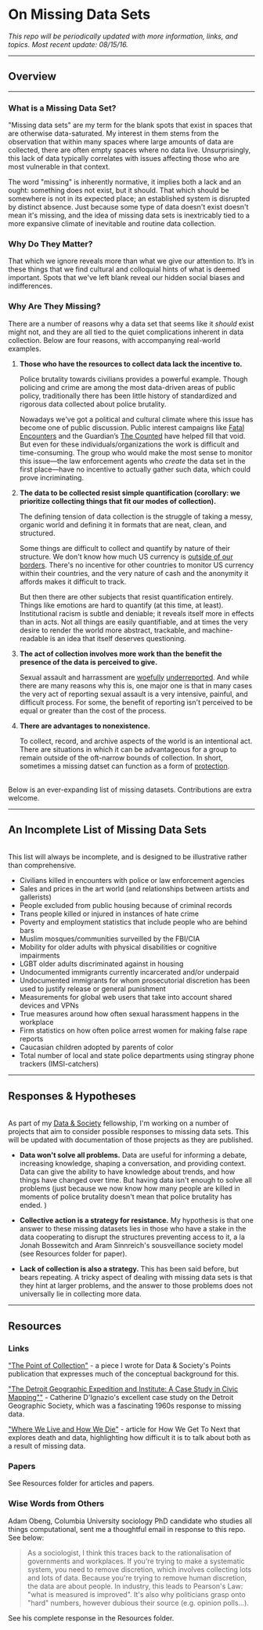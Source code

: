 # On Missing Data Sets

*This repo will be periodically updated with more information, links, and topics. Most recent update: 08/15/16.*


---
## Overview


----
### What is a Missing Data Set?

"Missing data sets" are my term for the blank spots that exist in spaces that are otherwise data-saturated. My interest in them stems from the observation that within many spaces where large amounts of data are collected, there are often empty spaces where no data live. Unsurprisingly, this lack of data typically correlates with issues affecting those who are most vulnerable in that context. 

The word "missing" is inherently normative, it implies both a lack and an ought: something does not exist, but it should. That which should be somewhere is not in its expected place; an established system is disrupted by distinct absence. Just because some type of data doesn't exist doesn't mean it's missing, and the idea of missing data sets is inextricably tied to a more expansive climate of inevitable and routine data collection.




### Why Do They Matter?

That which we ignore reveals more than what we give our attention to. It’s in these things that we find cultural and colloquial hints of what is deemed important. Spots that we've left blank reveal our hidden social biases and indifferences.


### Why Are They Missing? 
There are a number of reasons why a data set that seems like it *should* exist might not, and they are all tied to the quiet complications inherent in data collection. Below are four reasons, with accompanying real-world examples. 

1. **Those who have the resources to collect data lack the incentive to.**
   
    Police brutality towards civilians provides a powerful example. Though policing and crime are among the most data-driven areas of public policy, traditionally there has been little history of standardized and rigorous data collected about police brutality. 
	
	Nowadays we've got a political and cultural climate where this issue has become one of public discussion. Public interest campaigns like [Fatal Encounters](http://www.fatalencounters.org/) and the Guardian’s [The Counted](http://www.theguardian.com/us-news/ng-interactive/2015/jun/01/the-counted-police-killings-us-database) have helped fill that void. But even for these individuals/organizations the work is difficult and time-consuming. The group who would make the most sense to monitor this issue—the law enforcement agents who *create* the data set in the first place—have no incentive to actually gather such data, which could prove incriminating.  
	

2. **The data to be collected resist simple quantification (corollary: we prioritize collecting things that fit our modes of collection).**

	The defining tension of data collection is the struggle of taking a messy, organic world and defining it in formats that are neat, clean, and structured. 

	Some things are difficult to collect and quantify by nature of their structure. We don't know how much US currency is [outside of our borders](http://www.federalreserve.gov/pubs/ifdp/2012/1058/ifdp1058.pdf). There's no incentive for other countries to monitor US currency within their countries, and the very nature of cash and the anonymity it affords makes it difficult to track.
	
	But then there are other subjects that resist quantification entirely. Things like emotions are hard to quantify (at this time, at least). Institutional racism is subtle and deniable; it reveals itself more in effects than in acts. Not all things are easily quantifiable, and at times the very desire to render the world more abstract, trackable, and machine-readable is an idea that itself deserves questioning. 
	

3. **The act of collection involves more work than the benefit the presence of the data is perceived to give.**
	
	Sexual assault and harrassment are [woefully](https://www.ncjrs.gov/pdffiles1/nij/grants/221153.pdf) [underreported](http://www.bjs.gov/content/pub/pdf/rsavcaf9513.pdf). And while there are many reasons why this is, one major one is that in many cases the very act of reporting sexual assault is a very intensive, painful, and difficult process. For some, the benefit of reporting isn't perceived to be equal or greater than the cost of the process. 
	 

4. **There are advantages to nonexistence.**

	To collect, record, and archive aspects of the world is an intentional act. There are situations in which it can be advantageous for a group to remain outside of the oft-narrow bounds of collection. In short, sometimes a missing datset can function as a form of [protection](http://nypost.com/2015/02/16/municipal-id-law-has-delete-in-case-of-tea-party-clause/). 
	</br></br>




Below is an ever-expanding list of missing datasets. Contributions are extra welcome. 

-----

## An Incomplete List of Missing Data Sets 
</br>This list will always be incomplete, and is designed to be illustrative rather than comprehensive. 

- Civilians killed in encounters with police or law enforcement agencies
- Sales and prices in the art world (and relationships between artists and gallerists)
- People excluded from public housing because of criminal records
- Trans people killed or injured in instances of hate crime
- Poverty and employment statistics that include people who are behind bars
- Muslim mosques/communities surveilled by the FBI/CIA
- Mobility for older adults with physical disabilities or cognitive impairments
- LGBT older adults discriminated against in housing 
- Undocumented immigrants currently incarcerated and/or underpaid  
- Undocumented immigrants for whom prosecutorial discretion has been used to justify release or general punishment 
- Measurements for global web users that take into account shared devices and VPNs
- True measures around how often sexual harassment happens in the workplace
- Firm statistics on how often police arrest women for making false rape reports 
- Caucasian children adopted by parents of color
- Total number of local and state police departments using stingray phone trackers (IMSI-catchers)


----

## Responses & Hypotheses

</br>As part of my [Data & Society](datasociety.net) fellowship, I'm working on a number of projects that aim to consider possible responses to missing data sets. This will be updated with documentation of those projects as they are published.
 
- **Data won't solve all problems.** Data are useful for informing a debate, increasing knowledge, shaping a conversation, and providing context. Data can give the ability to have knowledge about trends, and how things have changed over time. But having data isn't enough to solve all problems (just because we now know how many people are killed in moments of police brutality doesn't mean that police brutality has ended. )

-  **Collective action is a strategy for resistance.** My hypothesis is that one answer to these missing datasets lies in those who have a stake in the data cooperating to disrupt the structures preventing access to it, a la Jonah Bossewitch and Aram Sinnreich's sousveillance society model (see Resources folder for paper). 
  

- **Lack of collection is also a strategy.** This has been said before, but bears repeating. A tricky aspect of dealing with missing data sets is that they hint at larger problems, and the answer to those problems does not universally lie in collecting more data. 



---
## Resources 

### Links 

["The Point of Collection"](https://points.datasociety.net/the-point-of-collection-8ee44ad7c2fa#.y0xtfxi2p) - a piece I wrote for Data & Society's Points publication that expresses much of the conceptual background for this.

["The Detroit Geographic Expedition and Institute: A Case Study in Civic Mapping""](https://civic.mit.edu/blog/kanarinka/the-detroit-geographic-expedition-and-institute-a-case-study-in-civic-mapping) - Catherine D'Ignazio's excellent case study on the Detroit Geographic Society, which was a fascinating 1960s response to missing data. 


["Where We Live and How We Die"](https://howwegettonext.com/where-we-live-and-how-we-die-36eeb4c256ab) - article for How We Get To Next that explores death and data, highlighting how difficult it is to talk about both as a result of missing data. 


### Papers
See Resources folder for articles and papers. 


### Wise Words from Others  

Adam Obeng, Columbia University sociology PhD candidate who studies all things computational, sent me a thoughtful email in response to this repo. See below: 

>As a sociologist, I think this traces back to the rationalisation of
governments and workplaces. If you're trying to make a systematic
system, you need to remove discretion, which involves collecting lots
and lots of data. Because you're trying to remove human discretion, the
data are about people. In industry, this leads to Pearson's Law: "what
is measured is improved". It's also why politicians grasp onto "hard"
numbers, however dubious their source (e.g. opinion polls...).

See his complete response in the Resources folder. 


